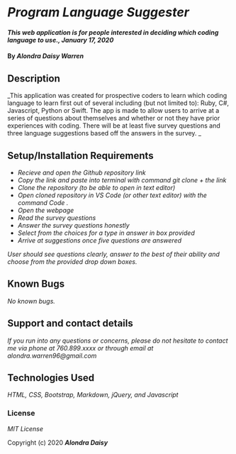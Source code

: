 # _Program Language Suggester_

#### _This web application is for people interested in deciding which coding language to use., January 17, 2020_

#### By _**Alondra Daisy Warren**_

## Description

_This application was created for prospective coders to learn which coding language to learn first out of several including (but not limited to): Ruby, C#, Javascript, Python or Swift. The app is made to allow users to arrive at a series of questions about themselves and whether or not they have prior experiences with coding. There will be at least five survey questions and three language suggestions based off the answers in the survey. _

## Setup/Installation Requirements

* _Recieve and open the Github repository link_
* _Copy the link and paste into terminal with command git clone + the link_
* _Clone the repository (to be able to open in text editor)_
* _Open cloned repository in VS Code (or other text editor) with the command Code ._
* _Open the webpage_
* _Read the survey questions_
* _Answer the survey questions honestly_
* _Select from the choices for a type in answer in box provided_
* _Arrive at suggestions once five questions are answered_

_User should see questions clearly, answer to the best of their ability and choose from the provided drop down boxes._

## Known Bugs

_No known bugs._

## Support and contact details

_If you run into any questions or concerns, please do not hesitate to contact me via phone at 760.899.xxxx or through email at alondra.warren96@gmail.com_

## Technologies Used

_HTML, CSS, Bootstrap, Markdown, jQuery, and Javascript_

### License

*MIT License*

Copyright (c) 2020 **_Alondra Daisy_**